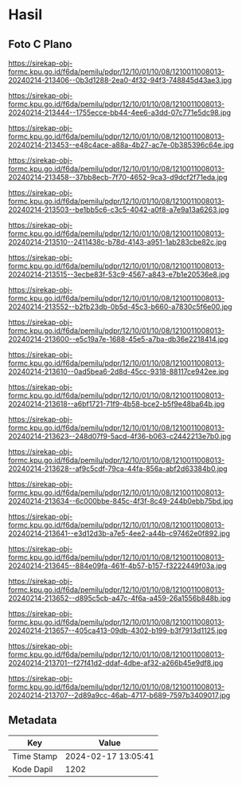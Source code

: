 # Hasil

## Foto C Plano

https://sirekap-obj-formc.kpu.go.id/f6da/pemilu/pdpr/12/10/01/10/08/1210011008013-20240214-213406--0b3d1288-2ea0-4f32-94f3-748845d43ae3.jpg

https://sirekap-obj-formc.kpu.go.id/f6da/pemilu/pdpr/12/10/01/10/08/1210011008013-20240214-213444--1755ecce-bb44-4ee6-a3dd-07c771e5dc98.jpg

https://sirekap-obj-formc.kpu.go.id/f6da/pemilu/pdpr/12/10/01/10/08/1210011008013-20240214-213453--e48c4ace-a88a-4b27-ac7e-0b385396c64e.jpg

https://sirekap-obj-formc.kpu.go.id/f6da/pemilu/pdpr/12/10/01/10/08/1210011008013-20240214-213458--37bb8ecb-7f70-4652-9ca3-d9dcf2f71eda.jpg

https://sirekap-obj-formc.kpu.go.id/f6da/pemilu/pdpr/12/10/01/10/08/1210011008013-20240214-213503--be1bb5c6-c3c5-4042-a0f8-a7e9a13a6263.jpg

https://sirekap-obj-formc.kpu.go.id/f6da/pemilu/pdpr/12/10/01/10/08/1210011008013-20240214-213510--2411438c-b78d-4143-a951-1ab283cbe82c.jpg

https://sirekap-obj-formc.kpu.go.id/f6da/pemilu/pdpr/12/10/01/10/08/1210011008013-20240214-213515--3ecbe83f-53c9-4567-a843-e7b1e20536e8.jpg

https://sirekap-obj-formc.kpu.go.id/f6da/pemilu/pdpr/12/10/01/10/08/1210011008013-20240214-213552--b2fb23db-0b5d-45c3-b660-a7830c5f6e00.jpg

https://sirekap-obj-formc.kpu.go.id/f6da/pemilu/pdpr/12/10/01/10/08/1210011008013-20240214-213600--e5c19a7e-1688-45e5-a7ba-db36e2218414.jpg

https://sirekap-obj-formc.kpu.go.id/f6da/pemilu/pdpr/12/10/01/10/08/1210011008013-20240214-213610--0ad5bea6-2d8d-45cc-9318-88117ce942ee.jpg

https://sirekap-obj-formc.kpu.go.id/f6da/pemilu/pdpr/12/10/01/10/08/1210011008013-20240214-213618--a6bf1721-71f9-4b58-bce2-b5f9e48ba64b.jpg

https://sirekap-obj-formc.kpu.go.id/f6da/pemilu/pdpr/12/10/01/10/08/1210011008013-20240214-213623--248d07f9-5acd-4f36-b063-c2442213e7b0.jpg

https://sirekap-obj-formc.kpu.go.id/f6da/pemilu/pdpr/12/10/01/10/08/1210011008013-20240214-213628--af9c5cdf-79ca-44fa-856a-abf2d63384b0.jpg

https://sirekap-obj-formc.kpu.go.id/f6da/pemilu/pdpr/12/10/01/10/08/1210011008013-20240214-213634--6c000bbe-845c-4f3f-8c49-244b0ebb75bd.jpg

https://sirekap-obj-formc.kpu.go.id/f6da/pemilu/pdpr/12/10/01/10/08/1210011008013-20240214-213641--e3d12d3b-a7e5-4ee2-a44b-c97462e0f892.jpg

https://sirekap-obj-formc.kpu.go.id/f6da/pemilu/pdpr/12/10/01/10/08/1210011008013-20240214-213645--884e09fa-461f-4b57-b157-f3222449f03a.jpg

https://sirekap-obj-formc.kpu.go.id/f6da/pemilu/pdpr/12/10/01/10/08/1210011008013-20240214-213652--d895c5cb-a47c-4f6a-a459-26a1556b848b.jpg

https://sirekap-obj-formc.kpu.go.id/f6da/pemilu/pdpr/12/10/01/10/08/1210011008013-20240214-213657--405ca413-09db-4302-b199-b3f7913d1125.jpg

https://sirekap-obj-formc.kpu.go.id/f6da/pemilu/pdpr/12/10/01/10/08/1210011008013-20240214-213701--f27f41d2-ddaf-4dbe-af32-a266b45e9df8.jpg

https://sirekap-obj-formc.kpu.go.id/f6da/pemilu/pdpr/12/10/01/10/08/1210011008013-20240214-213707--2d89a9cc-46ab-4717-b689-7597b3409017.jpg


## Metadata

| Key        | Value               |
| ---------- | ------------------- |
| Time Stamp | 2024-02-17 13:05:41 |
| Kode Dapil | 1202                |



